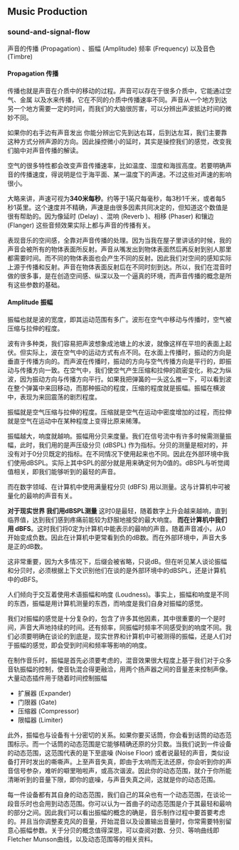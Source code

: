 ## Music Production

### sound-and-signal-flow

声音的传播 (Propagation) 、振幅 (Amplitude) 频率 (Frequency) 以及音色 (Timbre) 

#### Propagation 传播
传播也就是声音在介质中的移动的过程。声音可以存在于很多介质中，它能通过空气、金属 以及水来传播，它在不同的介质中传播速率不同。声音从一个地方到达另一个地方需要一定的时间，而我们的大脑很厉害，可以分辨出声波抵达时间的微妙不同。

如果你的右手边有声音发出 你能分辨出它先到达右耳，后到达左耳，我们主要靠这种方式分辨声源的方向。因此操控微小的延时，其实是操控我们的感觉，改变我们脑中对声音传播的解读。

空气的很多特性都会改变声音传播速率，比如温度、湿度和海拔高度。若要明确声音的传播速度，得说明是位于海平面、某一温度下的声速。不过这些对声速的影响很小。

大略来讲，声速可视为**340米每秒**。约等于1英尺每毫秒，每3秒1千米，或者每5秒1英里。这个速度并不精确，声速是由很多因素共同决定的，但知道这个数值是很有帮助的。因为像延时 (Delay) 、混响 (Reverb )、相移 (Phaser) 和镶边 (Flanger) 这些音频效果实际上都与声音的传播有关。

表现音乐的空间感，全靠对声音传播的处理。因为当我在屋子里讲话的时候，我的声音会被所有的物体表面所反射。声音从嘴发出到物体表面然后再反射到别人那里都需要时间。而不同的物体表面也会产生不同的反射。因此我们对空间的感知实际上源于传播和反射。声音在物体表面反射后在不同时刻到达。所以，我们在混音时做的很多事，是在创造空间感、纵深以及一个逼真的环境，而声音传播的概念是所有这些参数的基础。

#### Amplitude 振幅

振幅也就是波的宽度，即其运动范围有多广。波形在空气中移动与传播时，空气被压缩与拉伸的程度。

波有许多种类，我们容易把声波想象成池塘上的水波，就像这样在平坦的表面上起伏。但实际上，波在空气中的运动方式有点不同。在水面上传播时，振动的方向是垂直于传播方向的。而声波在传播时，振动的方向与空气传播方向是平行的，即振动与传播方向一致。在空气中，我们使空气产生压缩和拉伸的疏密变化，称之为纵波，因为振动方向与传播方向平行。如果我把弹簧的一头这么推一下，可以看到波在整个弹簧中来回移动，而那种振动的程度，压缩的程度就是振幅。振幅在横波中，表现为来回震荡的剧烈程度。

振幅就是空气压缩与拉伸的程度。压缩就是空气在运动中密度增加的过程，而拉伸就是空气在运动中在某种程度上变得比原来稀薄。 

振幅越大，响度就越响。振幅用分贝来度量。我们在信号流中有许多时候需测量振幅，此时，我们用的是声压级分贝 (dBSPL) 作为指标。分贝的测量是相对的，并没有对于0分贝既定的指标。在不同情况下使用起来也不同。因此在外部环境中我们使用dBSPL。实际上其中SPL的部分就是用来确定何为0值的。dBSPL与听觉阈值相关，即我们能够听到的最轻的声音。

而在数字领域、在计算机中使用满量程分贝 (dBFS) 用以测量。这与计算机中可被量化的最响的声音有关。

**对于现实世界 我们用dBSPL测量** 这时0是最轻，随着数字上升会越来越响，直到临界值，达到我们感到疼痛前能较为舒服地接受的最大响度。 **而在计算机中我们用 dBFS**。这时我们将0定为计算机中能表示的最响的声音。随着声音减小，从0开始变成负数。因此在计算机中更常看到负的dB数。而在外部环境中，声音大多是正的dB数。
 
这非常重要，因为大多情况下，后缀会被省略，只说dB。但在听见某人谈论振幅和分贝时，必须根据上下文识别他们在谈的是外部环境中的dBSPL，还是计算机中的dBFS。

人们倾向于交互着使用术语振幅和响度 (Loudness)。事实上，振幅和响度是不同的东西，振幅是用计算机测量的东西，而响度是我们自身对振幅的感觉。

我们对振幅的感觉是十分复杂的，包含了许多其他因素，其中很重要的一个是时间，声音大声地持续的时间。还有频率，同振幅时频率不同感受到的响度不同。我们必须要明确在谈论的到底是，现实世界和计算机中可被测得的振幅，还是人们对于振幅的感觉，即会受到时间和频率等影响的响度。

在制作音乐时，振幅是首先必须要考虑的，混音效果很大程度上基于我们对于众多音轨振幅的控制，使音轨混合得更融洽，用两个扬声器之间的音量差来控制声像。大量动态插件用于随着时间控制振幅

- 扩展器 (Expander) 
- 门限器 (Gate) 
- 压缩器 (Compressor) 
- 限幅器 (Limiter) 

此外，振幅也与设备有十分密切的关系。如果你要买话筒，你会看到话筒的动态范围标示。而一个话筒的动态范围是它能够精确还原的分贝数。当我们说到一件设备的动态范围，这范围代表的是下至底噪 (Noise Floor) 或者说最轻的声音，类似设备打开时发出的嘶嘶声。上至声音失真，即由于太响而无法还原，你会听到你的声音信号参杂，难听的噼里啪啦声，或高次谐波。因此你的动态范围，就介于你所能清晰听到的音量下限，即你的底噪，与声音失真之间，这就是你的动态范围。

每一件设备都有其自身的动态范围，我们自己的耳朵也有一个动态范围，在谈论一段音乐时也会用到动态范围。你可以认为一首曲子的动态范围是介于其最轻和最响的部分之间。因此我们可以看出振幅的概念的确是，音乐制作过程中要首要考虑的。并且当你调整麦克风的音量，开始混音以及设置输出音量时，你常需要特别留意心振幅参数。关于分贝的概念值得深思，可以查阅对数、分贝、等响曲线即Fletcher Munson曲线，以及动态范围等的相关资料。